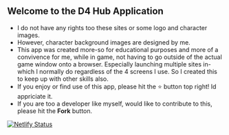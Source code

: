 ## Welcome to the D4 Hub Application

- I do not have any rights too these sites or some logo and character images.
- However, character background images are designed by me.
- This app was created more-so for educational purposes and more of a convivence for me, while in game,
not having to go outside of the actual game window onto a browser. Especially launching multiple
sites in-which I normally do regardless of the 4 screens I use. So I created this to keep up with other
skills also.
- If you enjoy or find use of this app, please hit the ⭐ button top right! Id appriciate it.
- If you are too a developer like myself, would like to contribute to this, please hit the **Fork** button.

[![Netlify Status](https://api.netlify.com/api/v1/badges/cbc41a09-d8c8-4dc1-96af-066c27d2cd3c/deploy-status)](https://app.netlify.com/sites/diablo4hub/deploys)
